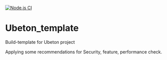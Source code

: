 [![Node.js CI](https://github.com/sonjahr/Ubeton_template/actions/workflows/node.js.yml/badge.svg)](https://github.com/sonjahr/Ubeton_template/actions/workflows/node.js.yml)
# Ubeton_template 
Build-template for Ubeton project

Applying some recommendations for Security, feature, performance check.
